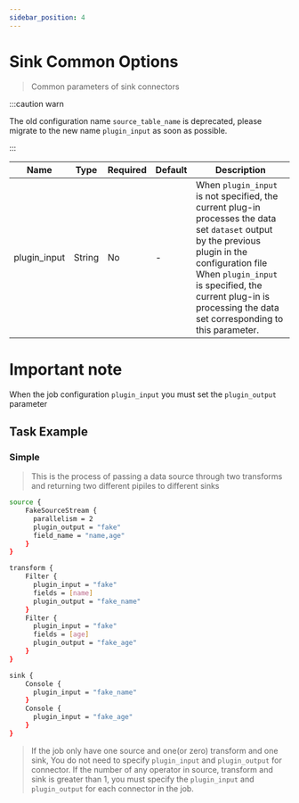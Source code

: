 ```yaml
---
sidebar_position: 4
---
```


# Sink Common Options

> Common parameters of sink connectors

:::caution warn

The old configuration name `source_table_name` is deprecated, please migrate to the new name `plugin_input` as soon as possible.

:::

| Name         | Type   | Required | Default | Description                                                                                                                                                                                                                                                                |
|--------------|--------|----------|---------|----------------------------------------------------------------------------------------------------------------------------------------------------------------------------------------------------------------------------------------------------------------------------|
| plugin_input | String | No       | -       | When `plugin_input` is not specified, the current plug-in processes the data set `dataset` output by the previous plugin in the configuration file <br/> When `plugin_input` is specified, the current plug-in is processing the data set corresponding to this parameter. |

# Important note

When the job configuration `plugin_input` you must set the `plugin_output` parameter

## Task Example

### Simple

> This is the process of passing a data source through two transforms and returning two different pipiles to different sinks

```bash
source {
    FakeSourceStream {
      parallelism = 2
      plugin_output = "fake"
      field_name = "name,age"
    }
}

transform {
    Filter {
      plugin_input = "fake"
      fields = [name]
      plugin_output = "fake_name"
    }
    Filter {
      plugin_input = "fake"
      fields = [age]
      plugin_output = "fake_age"
    }
}

sink {
    Console {
      plugin_input = "fake_name"
    }
    Console {
      plugin_input = "fake_age"
    }
}
```

> If the job only have one source and one(or zero) transform and one sink, You do not need to specify `plugin_input` and `plugin_output` for connector.
> If the number of any operator in source, transform and sink is greater than 1, you must specify the `plugin_input` and `plugin_output` for each connector in the job.

